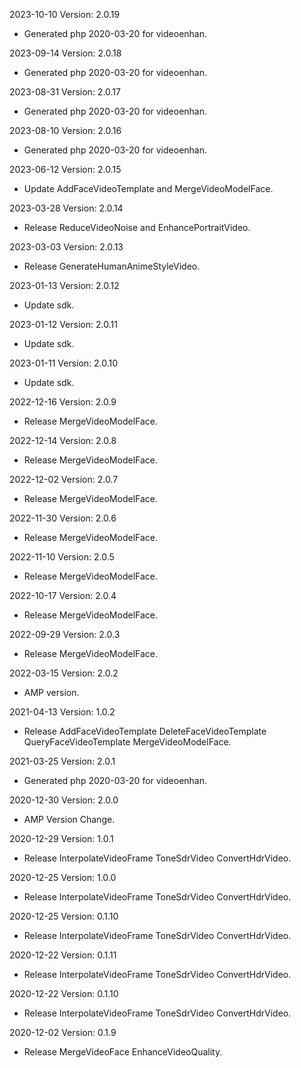 2023-10-10 Version: 2.0.19
- Generated php 2020-03-20 for videoenhan.

2023-09-14 Version: 2.0.18
- Generated php 2020-03-20 for videoenhan.

2023-08-31 Version: 2.0.17
- Generated php 2020-03-20 for videoenhan.

2023-08-10 Version: 2.0.16
- Generated php 2020-03-20 for videoenhan.

2023-06-12 Version: 2.0.15
- Update AddFaceVideoTemplate and MergeVideoModelFace.

2023-03-28 Version: 2.0.14
- Release ReduceVideoNoise and EnhancePortraitVideo. 

2023-03-03 Version: 2.0.13
- Release GenerateHumanAnimeStyleVideo.

2023-01-13 Version: 2.0.12
- Update sdk.

2023-01-12 Version: 2.0.11
- Update sdk.

2023-01-11 Version: 2.0.10
- Update sdk.

2022-12-16 Version: 2.0.9
- Release MergeVideoModelFace.

2022-12-14 Version: 2.0.8
- Release MergeVideoModelFace.

2022-12-02 Version: 2.0.7
- Release MergeVideoModelFace.

2022-11-30 Version: 2.0.6
- Release MergeVideoModelFace.

2022-11-10 Version: 2.0.5
- Release MergeVideoModelFace.

2022-10-17 Version: 2.0.4
- Release MergeVideoModelFace.

2022-09-29 Version: 2.0.3
- Release MergeVideoModelFace.

2022-03-15 Version: 2.0.2
- AMP version.

2021-04-13 Version: 1.0.2
- Release AddFaceVideoTemplate DeleteFaceVideoTemplate QueryFaceVideoTemplate MergeVideoModelFace.

2021-03-25 Version: 2.0.1
- Generated php 2020-03-20 for videoenhan.

2020-12-30 Version: 2.0.0
- AMP Version Change.

2020-12-29 Version: 1.0.1
- Release InterpolateVideoFrame ToneSdrVideo ConvertHdrVideo.

2020-12-25 Version: 1.0.0
- Release InterpolateVideoFrame ToneSdrVideo ConvertHdrVideo.

2020-12-25 Version: 0.1.10
- Release InterpolateVideoFrame ToneSdrVideo ConvertHdrVideo.

2020-12-22 Version: 0.1.11
- Release InterpolateVideoFrame ToneSdrVideo ConvertHdrVideo.

2020-12-22 Version: 0.1.10
- Release InterpolateVideoFrame ToneSdrVideo ConvertHdrVideo.

2020-12-02 Version: 0.1.9
- Release MergeVideoFace EnhanceVideoQuality.


